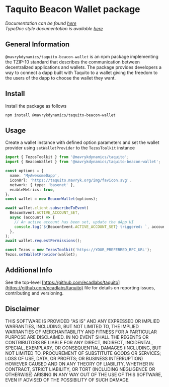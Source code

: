 # Taquito Beacon Wallet package

_Documentation can be found [here](https://taquito.mavryk.org/docs/wallet_API)_  
_TypeDoc style documentation is available [here](https://taquito.mavryk.org/typedoc/modules/_taquito_beacon_wallet.html)_

## General Information

`@mavrykdynamics/taquito-beacon-wallet` is an npm package implementing the TZIP-10 standard that describes the communication between decentralized applications and wallets. The package provides developers a way to connect a dapp built with Taquito to a wallet giving the freedom to the users of the dapp to choose the wallet they want.

## Install

Install the package as follows

```
npm install @mavrykdynamics/taquito-beacon-wallet
```

## Usage

Create a wallet instance with defined option parameters and set the wallet provider using `setWalletProvider` to the `TezosToolkit` instance

```ts
import { TezosToolkit } from '@mavrykdynamics/taquito';
import { BeaconWallet } from '@mavrykdynamics/taquito-beacon-wallet';

const options = {
  name: 'MyAwesomeDapp',
  iconUrl: 'https://taquito.mavryk.org/img/favicon.svg',
  network: { type: 'basenet' },
  enableMetrics: true,
};
const wallet = new BeaconWallet(options);

await wallet.client.subscribeToEvent(
  BeaconEvent.ACTIVE_ACCOUNT_SET,
  async (account) => {
    // An active account has been set, update the dApp UI
    console.log(`${BeaconEvent.ACTIVE_ACCOUNT_SET} triggered: `, account);
  },
);
await wallet.requestPermissions();

const Tezos = new TezosToolkit('https://YOUR_PREFERRED_RPC_URL');
Tezos.setWalletProvider(wallet);
```

## Additional Info

See the top-level [https://github.com/ecadlabs/taquito](https://github.com/ecadlabs/taquito) file for details on reporting issues, contributing and versioning.

## Disclaimer

THIS SOFTWARE IS PROVIDED "AS IS" AND ANY EXPRESSED OR IMPLIED WARRANTIES, INCLUDING, BUT NOT LIMITED TO, THE IMPLIED WARRANTIES OF MERCHANTABILITY AND FITNESS FOR A PARTICULAR PURPOSE ARE DISCLAIMED. IN NO EVENT SHALL THE REGENTS OR CONTRIBUTORS BE LIABLE FOR ANY DIRECT, INDIRECT, INCIDENTAL, SPECIAL, EXEMPLARY, OR CONSEQUENTIAL DAMAGES (INCLUDING, BUT NOT LIMITED TO, PROCUREMENT OF SUBSTITUTE GOODS OR SERVICES; LOSS OF USE, DATA, OR PROFITS; OR BUSINESS INTERRUPTION) HOWEVER CAUSED AND ON ANY THEORY OF LIABILITY, WHETHER IN CONTRACT, STRICT LIABILITY, OR TORT (INCLUDING NEGLIGENCE OR OTHERWISE) ARISING IN ANY WAY OUT OF THE USE OF THIS SOFTWARE, EVEN IF ADVISED OF THE POSSIBILITY OF SUCH DAMAGE.
